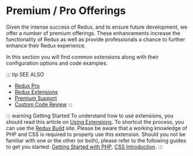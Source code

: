# Premium / Pro Offerings

Given the intense success of Redux, and to ensure future development, we offer a number of premium offerings. These
enhancements increase the functionality of Redux as well as provide professionals a chance to further enhance their
Redux experience.

In this section you will find common extensions along with their configuration options and code examples.

::: tip SEE ALSO
- [Redux Pro](https://redux.io/pro/)
- [Redux Extensions](https://redux.io/extensions/)
- [Premium Support](https://redux.io/extensions/premium-support/)
- [Custom Code Review](https://redux.io/extensions/code-review/)
:::

::: warning Getting Started
To understand how to use extensions, you should read this article on [Using Extensions](../guides/basics-using-extensions.md).
 To shortcut the process, you can use the [Redux Build](http://build.redux.io/) site. Please be aware that a working 
 knowledge of PHP and CSS is required to properly use this extension. Should you not be familiar with one or the other 
 (or both), please refer to the following guides to get you started: 
 [Getting Started with PHP](http://www.php.net/manual/en/tutorial.php), 
 [CSS Introduction](http://www.w3schools.com/css/css_intro.asp).
:::